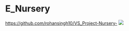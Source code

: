 # E_Nursery
https://github.com/rohansingh10/VS_Project-Nursery-
![](https://wtop.com/wp-content/uploads/2019/06/garden-center.jpg)
